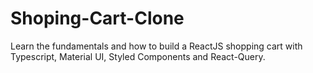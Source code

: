 # Shoping-Cart-Clone
Learn the fundamentals and how to build a ReactJS shopping cart with Typescript, Material UI, Styled Components and React-Query.
